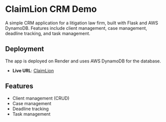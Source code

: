 # ClaimLion CRM Demo

A simple CRM application for a litigation law firm, built with Flask and AWS DynamoDB. Features include client management, case management, deadline tracking, and task management.

## Deployment

The app is deployed on Render and uses AWS DynamoDB for the database.

- **Live URL**: [ClaimLion](https://claimlion-crm-demo.onrender.com/)

## Features
- Client management (CRUD)
- Case management
- Deadline tracking
- Task management
